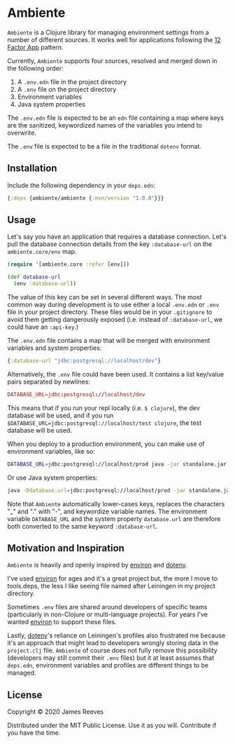 [environ]: https://github.com/weavejester/environ
[dotenv]: https://github.com/LynxEyes/dotenv.clj

# Ambiente

`Ambiente` is a Clojure library for managing environment settings from
a number of different sources. It works well for applications
following the [12 Factor App](http://12factor.net/) pattern.

Currently, `Ambiente` supports four sources, resolved and merged down
in the following order:

1. A `.env.edn` file in the project directory
2. A `.env` file on the project directory
3. Environment variables
4. Java system properties

The `.env.edn` file is expected to be an `edn` file containing a map
where keys are the sanitized, keywordized names of the variables you
intend to overwrite.

The `.env` file is expected to be a file in the traditional `dotenv`
format.


## Installation

Include the following dependency in your `deps.edn`:

```clojure
{:deps {ambiente/ambiente {:mvn/version "1.0.0"}}}
```


## Usage

Let's say you have an application that requires a database
connection. Let's pull the database connection details from the key
`:database-url` on the `ambiente.core/env` map.

```clojure
(require '[ambiente.core :refer [env]])

(def database-url
  (env :database-url))
```

The value of this key can be set in several different ways. The most
common way during development is to use either a local `.env.edn` or
`.env` file in your project directory. These files would be in your
`.gitignore` to avoid them getting dangerously exposed (i.e. instead
of `:database-url`, we could have an `:api-key`.)

The `.env.edn` file contains a map that will be merged with
environment variables and system properties:

```clojure
{:database-url "jdbc:postgresql://localhost/dev"}
```

Alternatively, the `.env` file could have been used. It contains a
list key/value pairs separated by newlines:

``` toml
DATABASE_URL=jdbc:postgresql://localhost/dev
```

This means that if you run your repl locally (i.e. `$ clojure`), the
dev database will be used, and if you run
`$DATABASE_URL=jdbc:postgresql://localhost/test clojure`, the test
database will be used.

When you deploy to a production environment, you can make use of
environment variables, like so:

```bash
DATABASE_URL=jdbc:postgresql://localhost/prod java -jar standalone.jar
```

Or use Java system properties:

```bash
java -Ddatabase.url=jdbc:postgresql://localhost/prod -jar standalone.jar
```

Note that `Ambiente` automatically lower-cases keys, replaces the
characters "_" and "." with "-", and keywordize variable names. The
environment variable `DATABASE_URL` and the system property
`database.url` are therefore both converted to the same keyword
`:database-url`.

## Motivation and Inspiration

`Ambiente` is heavily and openly inspired by [environ][] and
[dotenv][].

I've used [environ][] for ages and it's a great project but, the more
I move to tools.deps, the less I like seeing file named after Leiningen
in my project directory.

Sometimes `.env` files are shared around developers of specific teams
(particularly in non-Clojure or multi-language projects). For years
I've wanted [environ][] to support these files.

Lastly, [dotenv][]'s reliance on Leiningen's profiles also frustrated
me because it's an approach that might lead to developers wrongly
storing data in the `project.clj` file. `Ambiente` of course does not
fully remove this possibility (developers may still commit their
`.env` files) but it at least assumes that `deps.edn`, environment
variables and profiles are different things to be managed.

## License

Copyright © 2020 James Reeves

Distributed under the MIT Public License. Use it as you
will. Contribute if you have the time.
